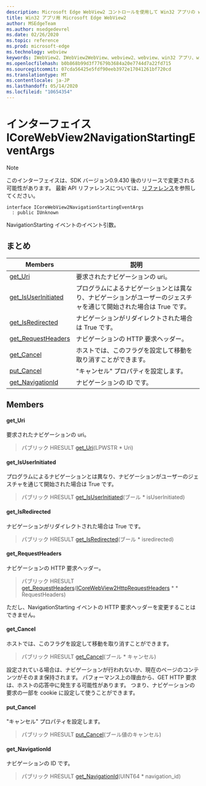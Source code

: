 ```yaml
---
description: Microsoft Edge WebView2 コントロールを使用して Win32 アプリの web コンテンツをホストする
title: Win32 アプリ用 Microsoft Edge WebView2
author: MSEdgeTeam
ms.author: msedgedevrel
ms.date: 02/26/2020
ms.topic: reference
ms.prod: microsoft-edge
ms.technology: webview
keywords: IWebView2、IWebView2WebView、webview2、webview、win32 アプリ、win32、edge、ICoreWebView2、ICoreWebView2Host、browser control、edge html
ms.openlocfilehash: b0b868b99d3f77679b3684a20e7744d7a22fd715
ms.sourcegitcommit: 07cda56425e5fdf90eeb3972e17041261bf720cd
ms.translationtype: MT
ms.contentlocale: ja-JP
ms.lasthandoff: 05/14/2020
ms.locfileid: "10654354"
---
```

# インターフェイス ICoreWebView2NavigationStartingEventArgs 

> [!NOTE]
> このインターフェイスは、SDK バージョン0.9.430 後のリリースで変更される可能性があります。 最新 API リファレンスについては、[リファレンス](../../../webview2-api-reference.md)を参照してください。

```
interface ICoreWebView2NavigationStartingEventArgs
  : public IUnknown
```

NavigationStarting イベントのイベント引数。

## まとめ

 Members                        | 説明
--------------------------------|---------------------------------------------
[get_Uri](#get_uri) | 要求されたナビゲーションの uri。
[get_IsUserInitiated](#get_isuserinitiated) | プログラムによるナビゲーションとは異なり、ナビゲーションがユーザーのジェスチャを通じて開始された場合は True です。
[get_IsRedirected](#get_isredirected) | ナビゲーションがリダイレクトされた場合は True です。
[get_RequestHeaders](#get_requestheaders) | ナビゲーションの HTTP 要求ヘッダー。
[get_Cancel](#get_cancel) | ホストでは、このフラグを設定して移動を取り消すことができます。
[put_Cancel](#put_cancel) | "キャンセル" プロパティを設定します。
[get_NavigationId](#get_navigationid) | ナビゲーションの ID です。

## Members

#### get_Uri 

要求されたナビゲーションの uri。

> パブリック HRESULT [get_Uri](#get_uri)(LPWSTR * Uri)

#### get_IsUserInitiated 

プログラムによるナビゲーションとは異なり、ナビゲーションがユーザーのジェスチャを通じて開始された場合は True です。

> パブリック HRESULT [get_IsUserInitiated](#get_isuserinitiated)(ブール * isUserInitiated)

#### get_IsRedirected 

ナビゲーションがリダイレクトされた場合は True です。

> パブリック HRESULT [get_IsRedirected](#get_isredirected)(ブール * isredirected)

#### get_RequestHeaders 

ナビゲーションの HTTP 要求ヘッダー。

> パブリック HRESULT [get_RequestHeaders](#get_requestheaders)([ICoreWebView2HttpRequestHeaders](ICoreWebView2HttpRequestHeaders.md) * * RequestHeaders)

ただし、NavigationStarting イベントの HTTP 要求ヘッダーを変更することはできません。

#### get_Cancel 

ホストでは、このフラグを設定して移動を取り消すことができます。

> パブリック HRESULT [get_Cancel](#get_cancel)(ブール * キャンセル)

設定されている場合は、ナビゲーションが行われないか、現在のページのコンテンツがそのまま保持されます。 パフォーマンス上の理由から、GET HTTP 要求は、ホストの応答中に発生する可能性があります。 つまり、ナビゲーションの要求の一部を cookie に設定して使うことができます。

#### put_Cancel 

"キャンセル" プロパティを設定します。

> パブリック HRESULT [put_Cancel](#put_cancel)(ブール値のキャンセル)

#### get_NavigationId 

ナビゲーションの ID です。

> パブリック HRESULT [get_NavigationId](#get_navigationid)(UINT64 * navigation_id)

